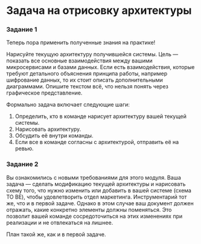 # Задача на отрисовку архитектуры

### Задание 1 

Теперь пора применить полученные знания на практике!

Нарисуйте текущую архитектуру получившейся системы. Цель — показать все основные взаимодействия между вашими микросервисами и базами данных. Если есть взаимодействия, которые требуют детального объяснения принципа работы, например шифрование данных, то их стоит описать дополнительными диаграммами. Опишите текстом всё, что нельзя понять через графическое представление. 

Формально задача включает следующие шаги:
	 
1. Определить, кто в команде нарисует архитектуру вашей текущей системы.
2. Нарисовать архитектуру.
3. Обсудить её внутри команды.
4. Если все в команде согласны с архитектурой, отправить её на ревью.

### Задание 2 

Вы ознакомились с новыми требованиями для этого модуля. Ваша задача — сделать модификацию текущей архитектуры и нарисовать схему того, что нужно изменить или добавить в вашей системе (схема TO BE), чтобы удовлетворить отдел маркетинга. Инструментарий тот же, что и в первой задаче. Однако в этом случае ваш документ должен отражать, какие конкретно элементы должны поменяться. Это позволит вашей команде сосредоточиться на этих изменениях при реализации и не отвлекаться на лишнее.

План такой же, как и в первой задаче.
